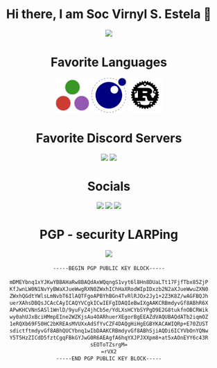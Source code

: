 
<h1 align="center">Hi there, I am Soc Virnyl S. Estela 👋</h1>
<div align="center">
<img src="https://c.tenor.com/L0vGfnS-UiMAAAAC/menhera-chan-menhera.gif" />
</div>
<h1 align="center">Favorite Languages</h1>
<div align="center">
<a href="https://julialang.org"><img height="80px" src="https://raw.githubusercontent.com/devicons/devicon/master/icons/julia/julia-original.svg"/></a>
<a href="http://www.lua.org/"><img height="80px" src="https://raw.githubusercontent.com/devicons/devicon/master/icons/lua/lua-original.svg"/></a>
<a href="http://rust-lang.org"><img height="80px" src="https://raw.githubusercontent.com/devicons/devicon/master/icons/rust/rust-plain.svg"/></a>
</div>
<h1 align="center">Favorite Discord Servers</h1>
<p align="center">
<a href="https://discord.com/invite/python"><img src="https://img.shields.io/badge/Python-Discord-informational?style=for-the-badge&logo=discord" /></a>
<a href="https://discord.gg/fvk9Ur7cy9"><img src="https://img.shields.io/badge/Julia-Discord-informational?style=for-the-badge&logo=discord" /></a>
</p>

<h1 align="center">Socials</h1>
<div align="center">
<a href="https://twitter.com/uncomfyhalo"><img src="https://img.shields.io/badge/Twitter-Follow-blue?style=for-the-badge&logo=twitter" /></a>
<a href="https://dev.to/uncomfyhalomacro"><img src="https://img.shields.io/badge/DEV.TO-uncomfyhalomacro-grey?logoColor=fbf1c7&color=fbf1c7&logo=dev.to&style=for-the-badge" /></a>
<a href="mailto:socvirnyl.estela@gmail.com"><img src="https://img.shields.io/badge/Email-Contact-red?style=for-the-badge&logo=gmail" /> </a>

</div>

<h1 align="center">PGP - security LARPing</h1>

<div align="center">
<img src="https://user-images.githubusercontent.com/66054069/159101138-67ff5ecd-0a69-4d55-a91c-ceb0ee046a72.gif" />

```
-----BEGIN PGP PUBLIC KEY BLOCK-----

mDMEYbnq1xYJKwYBBAHaRw8BAQdAxWQqngS1vyt6l8Hn8DUaLTt17FjfTbx85ZjP
KfJwnLW0N1NvYyBWaXJueWwgRXN0ZWxhIChHaXRodWIpIDxzb2N2aXJueWwuZXN0
ZWxhQGdtYWlsLmNvbT6IlAQTFgoAPBYhBGn4TvRlRJOx2Jy1+2Z3K8Z/wAGFBQJh
uerXAhsDBQsJCAcCAyICAQYVCgkICwIEFgIDAQIeBwIXgAAKCRBmdyvGf8ABhR6X
APwKHCVNnSASl1WnlD/9yuFyZ4jhCb5e/YdLXsHCYbSYPgD9E2G8tukfnOBCRWik
wy0ahUJxBciHMmpEIne2WZKjsAu4OARhuerXEgorBgEEAZdVAQUBAQdATb2iqmOZ
1eRQXb69F50HC2bKREAsMVUXxAdSfYvCZF4DAQgHiHgEGBYKACAWIQRp+E70ZUST
sdictftmdyvGf8ABhQUCYbnq1wIbDAAKCRBmdyvGf8ABhSjiAQDi6ICYVbOnYQNw
Y5T5HzZICdD5fztCgqFBkGYJwG0R6AEAgfA6hqYXJPJXXpm8+at5xAOnEYY6c43R
sEOToTZsrgM=
=rVX2
-----END PGP PUBLIC KEY BLOCK-----
```

</div>


